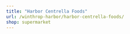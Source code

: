 ```yaml
---
title: "Harbor Centrella Foods"
url: /winthrop-harbor/harbor-centrella-foods/
shop: supermarket
---
```

